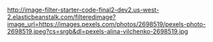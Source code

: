 http://image-filter-starter-code-final2-dev2.us-west-2.elasticbeanstalk.com/filteredimage?image_url=https://images.pexels.com/photos/2698519/pexels-photo-2698519.jpeg?cs=srgb&dl=pexels-alina-vilchenko-2698519.jpg
